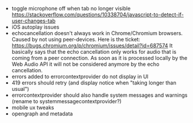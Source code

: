 - toggle microphone off when tab no longer visible https://stackoverflow.com/questions/10338704/javascript-to-detect-if-user-changes-tab
- iOS autoplay issues
- echocancellation doesn't always work in Chrome/Chromium browsers. Caused by not using peer-devices. Here is the ticket: https://bugs.chromium.org/p/chromium/issues/detail?id=687574 It basically says that the echo cancellation only works for audio that is coming from a peer connection. As soon as it is processed locally by the Web Audio API it will not be considered anymore by the echo cancellation.
- errors added to errorcontextprovider do not display in UI
- 419 errors should retry (and display notice when "taking longer than usual")
- errorcontextprovider should also handle system messages and warnings (rename to systemmessagecontextprovider?)
- mobile ux tweaks
- opengraph and metadata
